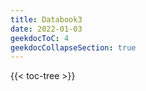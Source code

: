 ```yaml
---
title: Databook3
date: 2022-01-03
geekdocToC: 4
geekdocCollapseSection: true
---
```

{{< toc-tree >}}